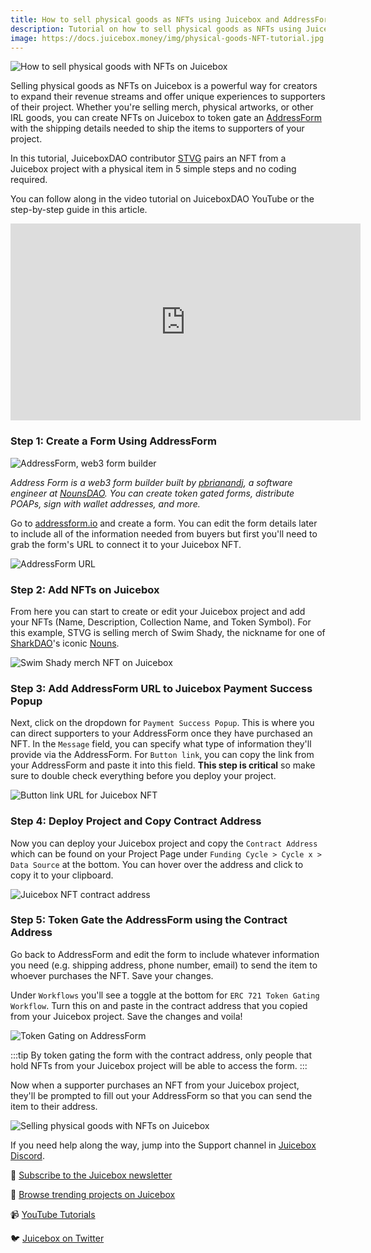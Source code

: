 ```yaml
---
title: How to sell physical goods as NFTs using Juicebox and AddressForm
description: Tutorial on how to sell physical goods as NFTs using Juicebox and AddressForm
image: https://docs.juicebox.money/img/physical-goods-NFT-tutorial.jpg
---
```


![How to sell physical goods with NFTs on Juicebox](physical-goods-NFT-thumbnail.png)

Selling physical goods as NFTs on Juicebox is a powerful way for creators to expand their revenue streams and offer unique experiences to supporters of their project. Whether you're selling merch, physical artworks, or other IRL goods, you can create NFTs on Juicebox to token gate an [AddressForm](https://addressform.io/) with the shipping details needed to ship the items to supporters of your project.

In this tutorial, JuiceboxDAO contributor [STVG](https://twitter.com/0xSTVG) pairs an NFT from a Juicebox project with a physical item in 5 simple steps and no coding required. 

You can follow along in the video tutorial on JuiceboxDAO YouTube or the step-by-step guide in this article.

<iframe width="560" height="315" src="https://www.youtube.com/embed/KGIvewBKuCk" title="YouTube video player" frameborder="0" allow="accelerometer; autoplay; clipboard-write; encrypted-media; gyroscope; picture-in-picture; web-share" allowfullscreen></iframe>

### Step 1: Create a Form Using AddressForm

![AddressForm, web3 form builder](address-form-banner.png)

*Address Form is a web3 form builder built by [pbrianandj](https://twitter.com/pbrianandj), a software engineer at [NounsDAO](https://twitter.com/nounsdao). You can create token gated forms, distribute POAPs, sign with wallet addresses, and more.* 

Go to [addressform.io](http://addressform.io) and create a form. You can edit the form details later to include all of the information needed from buyers but first you'll need to grab the form's URL to connect it to your Juicebox NFT.

![AddressForm URL](form-url.png)

### Step 2: Add NFTs on Juicebox

From here you can start to create or edit your Juicebox project and add your NFTs (Name, Description, Collection Name, and Token Symbol). For this example, STVG is selling merch of Swim Shady, the nickname for one of [SharkDAO](https://sharks.wtf/)'s iconic [Nouns](https://nouns.wtf/).

![Swim Shady merch NFT on Juicebox](swim-shady-hoodie.png)

### Step 3: Add AddressForm URL to Juicebox Payment Success Popup

Next, click on the dropdown for `Payment Success Popup`. This is where you can direct supporters to your AddressForm once they have purchased an NFT. In the `Message` field, you can specify what type of information they'll provide via the AddressForm. For `Button link`, you can copy the link from your AddressForm and paste it into this field. **This step is critical** so make sure to double check everything before you deploy your project.

![Button link URL for Juicebox NFT](button-link-sq.png)

### Step 4: Deploy Project and Copy Contract Address

Now you can deploy your Juicebox project and copy the `Contract Address` which can be found on your Project Page under `Funding Cycle > Cycle x > Data Source` at the bottom. You can hover over the address and click to copy it to your clipboard. 

![Juicebox NFT contract address](data-source-sq.png)

### Step 5: Token Gate the AddressForm using the Contract Address

Go back to AddressForm and edit the form to include whatever information you need (e.g. shipping address, phone number, email) to send the item to whoever purchases the NFT. Save your changes. 

Under `Workflows` you'll see a toggle at the bottom for `ERC 721 Token Gating Workflow`. Turn this on and paste in the contract address that you copied from your Juicebox project. Save the changes and voila! 

![Token Gating on AddressForm](gating-contract-address-5x4.png)

:::tip
By token gating the form with the contract address, only people that hold NFTs from your Juicebox project will be able to access the form.
:::

Now when a supporter purchases an NFT from your Juicebox project, they'll be prompted to fill out your AddressForm so that you can send the item to their address. 

![Selling physical goods with NFTs on Juicebox](selling-goods.gif)

If you need help along the way, jump into the Support channel in [Juicebox Discord](https://discord.gg/juicebox).

📰 [Subscribe to the Juicebox newsletter](https://newsletter.juicebox.money)

🚀 [Browse trending projects on Juicebox](https://juicebox.money/projects)

📹 [YouTube Tutorials](https://www.youtube.com/c/JuiceboxDAO)

🐦 [Juicebox on Twitter](https://twitter.com/juiceboxETH)